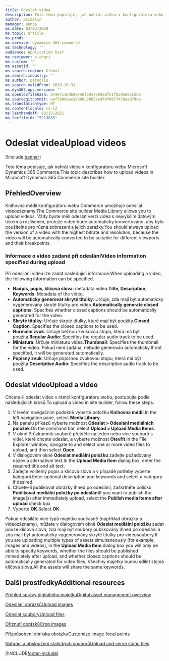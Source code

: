 ```yaml
---
title: Odeslat videa
description: Toto téma popisuje, jak nahrát videa v konfigurátoru webu Microsoft Dynamics 365 Commerce.
author: psimolin
manager: annbe
ms.date: 03/03/2020
ms.topic: article
ms.prod: ''
ms.service: dynamics-365-commerce
ms.technology: ''
audience: Application User
ms.reviewer: v-chgri
ms.custom: ''
ms.assetid: ''
ms.search.region: Global
ms.search.industry: ''
ms.author: psimolin
ms.search.validFrom: 2019-10-31
ms.dyn365.ops.version: ''
ms.openlocfilehash: d74e7116d68074bfc917784a8f51f85d5682c5d6
ms.sourcegitcommit: eaf330dbee1db96c20d5ac479f007747bea079eb
ms.translationtype: HT
ms.contentlocale: cs-CZ
ms.lasthandoff: 02/15/2021
ms.locfileid: "5213835"
---
```

# <a name="upload-videos"></a><span data-ttu-id="54f97-103">Odeslat videa</span><span class="sxs-lookup"><span data-stu-id="54f97-103">Upload videos</span></span>

[!include [banner](includes/banner.md)]

<span data-ttu-id="54f97-104">Toto téma popisuje, jak nahrát videa v konfigurátoru webu Microsoft Dynamics 365 Commerce.</span><span class="sxs-lookup"><span data-stu-id="54f97-104">This topic describes how to upload videos in Microsoft Dynamics 365 Commerce site builder.</span></span>

## <a name="overview"></a><span data-ttu-id="54f97-105">Přehled</span><span class="sxs-lookup"><span data-stu-id="54f97-105">Overview</span></span>

<span data-ttu-id="54f97-106">Knihovna médií konfigurátoru webu Commerce umožňuje odesílat videozáznamy.</span><span class="sxs-lookup"><span data-stu-id="54f97-106">The Commerce site builder Media Library allows you to upload videos.</span></span> <span data-ttu-id="54f97-107">Vždy byste měli odeslat verzi videa s nejvyšším datovým tokem a rozlišením, protože video bude automaticky konvertováno, aby bylo použitelné pro různá zobrazení a jejich zarážky.</span><span class="sxs-lookup"><span data-stu-id="54f97-107">You should always upload the version of a video with the highest bitrate and resolution, because the video will be automatically converted to be suitable for different viewports and their breakpoints.</span></span>

### <a name="video-information-specified-during-upload"></a><span data-ttu-id="54f97-108">Informace o video zadané při odeslání</span><span class="sxs-lookup"><span data-stu-id="54f97-108">Video information specified during upload</span></span>

<span data-ttu-id="54f97-109">Při odesílání videa lze zadat následující informace.</span><span class="sxs-lookup"><span data-stu-id="54f97-109">When uploading a video, the following information can be specified.</span></span>

- <span data-ttu-id="54f97-110">**Nadpis, popis, klíčová slova**: metadata videa.</span><span class="sxs-lookup"><span data-stu-id="54f97-110">**Title, Description, Keywords**: Metadata of the video.</span></span>
- <span data-ttu-id="54f97-111">**Automaticky generovat skryté titulky**: Určuje, zda mají být automaticky vygenerovány skryté titulky pro video.</span><span class="sxs-lookup"><span data-stu-id="54f97-111">**Automatically generate closed captions**: Specifies whether closed captions should be automatically generated for the video.</span></span>
- <span data-ttu-id="54f97-112">**Skryté titulky**: Určuje skryté titulky, které mají být použity.</span><span class="sxs-lookup"><span data-stu-id="54f97-112">**Closed Caption**: Specifies the closed captions to be used.</span></span>
- <span data-ttu-id="54f97-113">**Normální zvuk**: Určuje běžnou zvukovou stopu, která má být použita.</span><span class="sxs-lookup"><span data-stu-id="54f97-113">**Regular Audio**: Specifies the regular audio track to be used.</span></span>
- <span data-ttu-id="54f97-114">**Miniatura**: Určuje miniaturu videa.</span><span class="sxs-lookup"><span data-stu-id="54f97-114">**Thumbnail**: Specifies the thumbnail for the video.</span></span> <span data-ttu-id="54f97-115">Pokud není zadána, nebude generován automaticky.</span><span class="sxs-lookup"><span data-stu-id="54f97-115">If not specified, it will be generated automatically.</span></span>
- <span data-ttu-id="54f97-116">**Popisný zvuk**: Určuje popisnou zvukovou stopu, která má být použita.</span><span class="sxs-lookup"><span data-stu-id="54f97-116">**Descriptive Audio**: Specifies the descriptive audio track to be used.</span></span>

## <a name="upload-a-video"></a><span data-ttu-id="54f97-117">Odeslat video</span><span class="sxs-lookup"><span data-stu-id="54f97-117">Upload a video</span></span>

<span data-ttu-id="54f97-118">Chcete-li odeslat video v rámci konfigurátoru webu, postupujte podle následujících kroků.</span><span class="sxs-lookup"><span data-stu-id="54f97-118">To upload a video in site builder, follow these steps.</span></span>

1. <span data-ttu-id="54f97-119">V levém navigačním podokně vyberte položku **Knihovna médií**.</span><span class="sxs-lookup"><span data-stu-id="54f97-119">In the left navigation pane, select **Media Library**.</span></span>
1. <span data-ttu-id="54f97-120">Na panelu příkazů vyberte možnost **Odeslat \> Odeslání mediálních položek**.</span><span class="sxs-lookup"><span data-stu-id="54f97-120">On the command bar, select **Upload \> Upload Media Items**.</span></span>
1. <span data-ttu-id="54f97-121">V okně Průzkumník souborů přejděte na jeden nebo více souborů s videi, které chcete odeslat, a vyberte možnost **Otevřít**.</span><span class="sxs-lookup"><span data-stu-id="54f97-121">In the File Explorer window, navigate to and select one or more video files to upload, and then select **Open**.</span></span>
1. <span data-ttu-id="54f97-122">V dialogovém okně **Odeslat mediální položku** zadejte požadovaný název a alternativní text.</span><span class="sxs-lookup"><span data-stu-id="54f97-122">In the **Upload Media Item** dialog box, enter the required title and alt text.</span></span>
1. <span data-ttu-id="54f97-123">Zadejte volitelný popis a klíčová slova a v případě potřeby vyberte kategorii.</span><span class="sxs-lookup"><span data-stu-id="54f97-123">Enter optional description and keywords and select a category if desired.</span></span> 
1. <span data-ttu-id="54f97-124">Chcete-li publikovat obrázky ihned po odeslání, zaškrtněte políčko **Publikovat mediální položky po odeslání**</span><span class="sxs-lookup"><span data-stu-id="54f97-124">If you want to publish the image(s) after immediately upload, select the **Publish media items after upload** check box</span></span>
1. <span data-ttu-id="54f97-125">Vyberte **OK**.</span><span class="sxs-lookup"><span data-stu-id="54f97-125">Select **OK**.</span></span>

<span data-ttu-id="54f97-126">Pokud odesíláte více typů majetku současně (například obrázky a videozáznamy), můžete v dialogovém okně **Odeslat mediální položku** zadat pouze klíčová slova, zda mají být soubory publikovány ihned po odeslání a zda mají být automaticky vygenerovány skryté titulky pro videosoubory.</span><span class="sxs-lookup"><span data-stu-id="54f97-126">If you are uploading multiple types of assets simultaneously (for example, images and videos), in the **Upload Media Item** dialog box you will only be able to specify keywords, whether the files should be published immediately after upload, and whether closed captions should be automatically generated for video files.</span></span> <span data-ttu-id="54f97-127">Všechny majetky budou sdílet stejná klíčová slova.</span><span class="sxs-lookup"><span data-stu-id="54f97-127">All the assets will share the same keywords.</span></span>

## <a name="additional-resources"></a><span data-ttu-id="54f97-128">Další prostředky</span><span class="sxs-lookup"><span data-stu-id="54f97-128">Additional resources</span></span>

[<span data-ttu-id="54f97-129">Přehled správy digitálního majetku</span><span class="sxs-lookup"><span data-stu-id="54f97-129">Digital asset management overview</span></span>](dam-overview.md)

[<span data-ttu-id="54f97-130">Odeslání obrázků</span><span class="sxs-lookup"><span data-stu-id="54f97-130">Upload images</span></span>](dam-upload-images.md)

[<span data-ttu-id="54f97-131">Odeslat soubory</span><span class="sxs-lookup"><span data-stu-id="54f97-131">Upload files</span></span>](dam-upload-files.md)

[<span data-ttu-id="54f97-132">Oříznutí obrázků</span><span class="sxs-lookup"><span data-stu-id="54f97-132">Crop images</span></span>](dam-crop-images.md)

[<span data-ttu-id="54f97-133">Přizpůsobení ohniska obrázku</span><span class="sxs-lookup"><span data-stu-id="54f97-133">Customize image focal points</span></span>](dam-custom-focal-point.md)

[<span data-ttu-id="54f97-134">Nahrání a obsloužení statických souborů</span><span class="sxs-lookup"><span data-stu-id="54f97-134">Upload and serve static files</span></span>](upload-serve-static-files.md)


[!INCLUDE[footer-include](../includes/footer-banner.md)]
